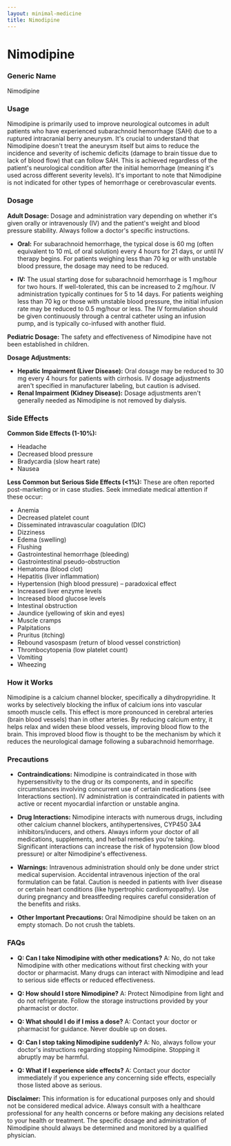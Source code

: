 ```yaml
---
layout: minimal-medicine
title: Nimodipine
---
```


# Nimodipine
### Generic Name
Nimodipine

### Usage
Nimodipine is primarily used to improve neurological outcomes in adult patients who have experienced subarachnoid hemorrhage (SAH) due to a ruptured intracranial berry aneurysm.  It's crucial to understand that Nimodipine doesn't treat the aneurysm itself but aims to reduce the incidence and severity of ischemic deficits (damage to brain tissue due to lack of blood flow) that can follow SAH.  This is achieved regardless of the patient's neurological condition after the initial hemorrhage (meaning it's used across different severity levels).  It's important to note that Nimodipine is not indicated for other types of hemorrhage or cerebrovascular events.

### Dosage

**Adult Dosage:**  Dosage and administration vary depending on whether it's given orally or intravenously (IV) and the patient's weight and blood pressure stability.  Always follow a doctor's specific instructions.

* **Oral:** For subarachnoid hemorrhage, the typical dose is 60 mg (often equivalent to 10 mL of oral solution) every 4 hours for 21 days, or until IV therapy begins.  For patients weighing less than 70 kg or with unstable blood pressure, the dosage may need to be reduced.

* **IV:** The usual starting dose for subarachnoid hemorrhage is 1 mg/hour for two hours. If well-tolerated, this can be increased to 2 mg/hour.  IV administration typically continues for 5 to 14 days.  For patients weighing less than 70 kg or those with unstable blood pressure, the initial infusion rate may be reduced to 0.5 mg/hour or less.  The IV formulation should be given continuously through a central catheter using an infusion pump, and is typically co-infused with another fluid.


**Pediatric Dosage:** The safety and effectiveness of Nimodipine have not been established in children.


**Dosage Adjustments:**

* **Hepatic Impairment (Liver Disease):** Oral dosage may be reduced to 30 mg every 4 hours for patients with cirrhosis.  IV dosage adjustments aren't specified in manufacturer labeling, but caution is advised.
* **Renal Impairment (Kidney Disease):**  Dosage adjustments aren't generally needed as Nimodipine is not removed by dialysis.


### Side Effects

**Common Side Effects (1-10%):**

* Headache
* Decreased blood pressure
* Bradycardia (slow heart rate)
* Nausea

**Less Common but Serious Side Effects (<1%):** These are often reported post-marketing or in case studies.  Seek immediate medical attention if these occur:

* Anemia
* Decreased platelet count
* Disseminated intravascular coagulation (DIC)
* Dizziness
* Edema (swelling)
* Flushing
* Gastrointestinal hemorrhage (bleeding)
* Gastrointestinal pseudo-obstruction
* Hematoma (blood clot)
* Hepatitis (liver inflammation)
* Hypertension (high blood pressure) – paradoxical effect
* Increased liver enzyme levels
* Increased blood glucose levels
* Intestinal obstruction
* Jaundice (yellowing of skin and eyes)
* Muscle cramps
* Palpitations
* Pruritus (itching)
* Rebound vasospasm (return of blood vessel constriction)
* Thrombocytopenia (low platelet count)
* Vomiting
* Wheezing


### How it Works

Nimodipine is a calcium channel blocker, specifically a dihydropyridine. It works by selectively blocking the influx of calcium ions into vascular smooth muscle cells. This effect is more pronounced in cerebral arteries (brain blood vessels) than in other arteries. By reducing calcium entry, it helps relax and widen these blood vessels, improving blood flow to the brain.  This improved blood flow is thought to be the mechanism by which it reduces the neurological damage following a subarachnoid hemorrhage.


### Precautions

* **Contraindications:**  Nimodipine is contraindicated in those with hypersensitivity to the drug or its components, and in specific circumstances involving concurrent use of certain medications (see Interactions section). IV administration is contraindicated in patients with active or recent myocardial infarction or unstable angina.

* **Drug Interactions:** Nimodipine interacts with numerous drugs, including other calcium channel blockers, antihypertensives, CYP450 3A4 inhibitors/inducers, and others.  Always inform your doctor of all medications, supplements, and herbal remedies you're taking.  Significant interactions can increase the risk of hypotension (low blood pressure) or alter Nimodipine's effectiveness.

* **Warnings:**  Intravenous administration should only be done under strict medical supervision. Accidental intravenous injection of the oral formulation can be fatal.  Caution is needed in patients with liver disease or certain heart conditions (like hypertrophic cardiomyopathy).  Use during pregnancy and breastfeeding requires careful consideration of the benefits and risks.

* **Other Important Precautions:** Oral Nimodipine should be taken on an empty stomach.  Do not crush the tablets.


### FAQs

* **Q: Can I take Nimodipine with other medications?** A:  No, do not take Nimodipine with other medications without first checking with your doctor or pharmacist. Many drugs can interact with Nimodipine and lead to serious side effects or reduced effectiveness.

* **Q: How should I store Nimodipine?** A:  Protect Nimodipine from light and do not refrigerate.  Follow the storage instructions provided by your pharmacist or doctor.

* **Q: What should I do if I miss a dose?** A:  Contact your doctor or pharmacist for guidance.  Never double up on doses.

* **Q:  Can I stop taking Nimodipine suddenly?** A: No, always follow your doctor's instructions regarding stopping Nimodipine.  Stopping it abruptly may be harmful.

* **Q: What if I experience side effects?** A:  Contact your doctor immediately if you experience any concerning side effects, especially those listed above as serious.


**Disclaimer:** This information is for educational purposes only and should not be considered medical advice.  Always consult with a healthcare professional for any health concerns or before making any decisions related to your health or treatment.  The specific dosage and administration of Nimodipine should always be determined and monitored by a qualified physician.

